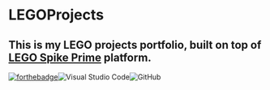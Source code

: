 # LEGOProjects

## This is my LEGO projects portfolio, built on top of [LEGO Spike Prime](https://www.lego.com/pl-pl/product/lego-education-spike-prime-set-45678) platform.

[![forthebadge](https://forthebadge.com/images/badges/made-with-python.svg)](https://forthebadge.com)![Visual Studio Code](https://img.shields.io/badge/Visual%20Studio%20Code-0078d7.svg?style=for-the-badge&logo=visual-studio-code&logoColor=white)![GitHub](https://img.shields.io/badge/github-%23121011.svg?style=for-the-badge&logo=github&logoColor=white)

